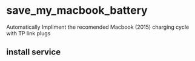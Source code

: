 # save_my_macbook_battery
Automatically Impliment the recomended Macbook (2015) charging cycle with TP link plugs

## install service

